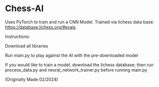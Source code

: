 # Chess-AI

Uses PyTorch to train and run a CNN Model. Trained via lichess data base: https://database.lichess.org/#evals

Instructions: 

Download all libraries

Run main.py to play against the AI with the pre-downloaded model



If you would like to train a model, download the lichess database; then run process_data.py and neural_network_trainer.py before running main.py


(Originally Made 02/2024)
